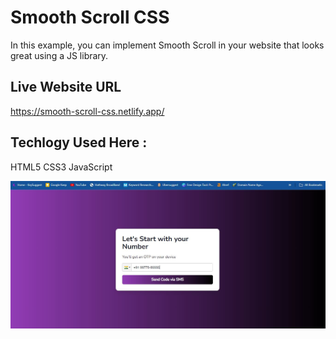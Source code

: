 # Smooth Scroll CSS
In this example, you can implement Smooth Scroll in your website that looks great using a JS library.

## Live Website URL
https://smooth-scroll-css.netlify.app/


## Techlogy Used Here :
HTML5
CSS3
JavaScript

<img src = './demo-img.jpg'>
